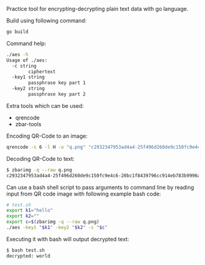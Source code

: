 
Practice tool for encrypting-decrypting plain text data with go language.

Build using following command:

```bash
go build
```

Command help:

```bash
./aes -h
Usage of ./aes:
  -c string
    	ciphertext
  -key1 string
    	passphrase key part 1
  -key2 string
    	passphrase key part 2
```

Extra tools which can be used:

- qrencode
- zbar-tools

Encoding QR-Code to an image:

```bash
qrencode -s 6 -l H -o "q.png" "c2932347953ad4a4-25f496d260de9c150fc9e4c6-20bc1f8439796cc914eb783b9996a8d9c32d45e2df"
```

Decoding QR-Code to text:

```bash
$ zbarimg -q --raw q.png
c2932347953ad4a4-25f496d260de9c150fc9e4c6-20bc1f8439796cc914eb783b9996a8d9c32d45e2df
```

Can use a bash shell script to pass arguments to command line by reading input from QR code image with following example bash code:

```bash
# test.sh
export k1="hello"
export k2=""
export c=$(zbarimg -q --raw q.png)
./aes -key1 "$k1" -key2 "$k2" -c "$c"
```

Executing it with bash will output decrypted text:

```bash
$ bash test.sh
decrypted: world
```